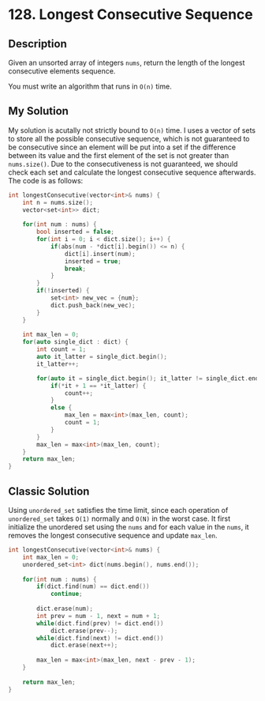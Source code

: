 # 128. Longest Consecutive Sequence

## Description
Given an unsorted array of integers `nums`, return the length of the longest consecutive elements sequence.

You must write an algorithm that runs in `O(n)` time.

## My Solution
My solution is acutally not strictly bound to `O(n)` time. I uses a vector of sets to store all the possible consecutive sequence, which is not guaranteed to be consecutive since an element will be put into a set if the difference between its value and the first element of the set is not greater than `nums.size()`. Due to the consecutiveness is not guaranteed, we should check each set and calculate the longest consecutive sequence afterwards. The code is as follows:

```C++
int longestConsecutive(vector<int>& nums) {
    int n = nums.size();
    vector<set<int>> dict;
    
    for(int num : nums) {
        bool inserted = false;
        for(int i = 0; i < dict.size(); i++) {
            if(abs(num - *dict[i].begin()) <= n) {
                dict[i].insert(num);
                inserted = true;
                break;
            }
        }
        if(!inserted) {
            set<int> new_vec = {num};
            dict.push_back(new_vec);
        }
    }
    
    int max_len = 0;
    for(auto single_dict : dict) {
        int count = 1;
        auto it_latter = single_dict.begin();
        it_latter++;

        for(auto it = single_dict.begin(); it_latter != single_dict.end(); it++, it_latter++) {
            if(*it + 1 == *it_latter) {
                count++;
            }
            else {
                max_len = max<int>(max_len, count);
                count = 1;
            }
        }
        max_len = max<int>(max_len, count);
    }
    return max_len;
}
```
## Classic Solution
Using `unordered_set` satisfies the time limit, since each operation of `unordered_set` takes `O(1)` normally and `O(N)` in the worst case. It first initialize the unordered set using the `nums` and for each value in the `nums`, it removes the longest consecutive sequence and update `max_len`. 

```C++
int longestConsecutive(vector<int>& nums) {
    int max_len = 0;
    unordered_set<int> dict(nums.begin(), nums.end());
    
    for(int num : nums) {
        if(dict.find(num) == dict.end())
            continue;
        
        dict.erase(num);
        int prev = num - 1, next = num + 1;
        while(dict.find(prev) != dict.end())
            dict.erase(prev--);
        while(dict.find(next) != dict.end())
            dict.erase(next++);
    
        max_len = max<int>(max_len, next - prev - 1);
    }
    
    return max_len;
}
```